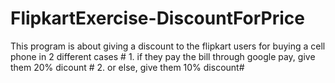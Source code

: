 # FlipkartExercise-DiscountForPrice
This program is about giving a discount to the flipkart users for buying a cell phone in 2 different cases
    # 1. if they pay the bill through google pay, give them 20% dicount
    # 2. or else, give them 10% discount#
